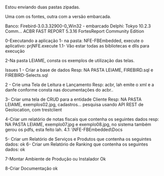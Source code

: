Estou enviando duas pastas zipadas.

Uma com os fontes, outra com a versão embarcada.

Banco: Firebird-3.0.3.32900-0_Win32 - embarcado
Delphi: Tokyo 10.2.3 Comm...
ACBR
FAST REPORT 5.3.16
FortesReport Community Edition

0-Executando a aplicação
1- na pasta: NFE-FBEmbedded, execute o aplicativo: prjNFE.execute
1.1- Vão estar todas as bibliotecas e dlls para execução

2-Na pasta LEIAME, consta os exemplos de utilização das telas.

Issues
1 - Criar a base de dados
Resp: NA PASTA LEIAME, FIREBIRD.sql e FIREBIRD-Selects.sql 

2 - Crie uma Tela de Leitura e Lançamento
Resp: acbr, lah emite o xml e a danfe conforme consta nas documentações do acbr..

3- Criar uma tela de CRUD para a entidade Cliente
Resp: NA PASTA LEIAME, exemplos02.jpg, cadastros... pesquisa usando API REST de Geolocation, com trestclient

4-Criar um relatório de notas fiscais que contenha os seguintes dados
resp: NA PASTA LEIAME, exemplo07.jpg e exemplo08.jpg, no sistema também gerou os pdfs, esta feito lah.
4.1: \NFE-FBEmbedded\Docs

5- Criar um Relatório de Serviços e Produtos que contenha os seguintes dados:
ok
6- Criar um Relatório de Ranking que contenha os seguintes dados:
ok

7-Montar Ambiente de Produção ou Instalador
Ok

8-Criar Documentação
ok
